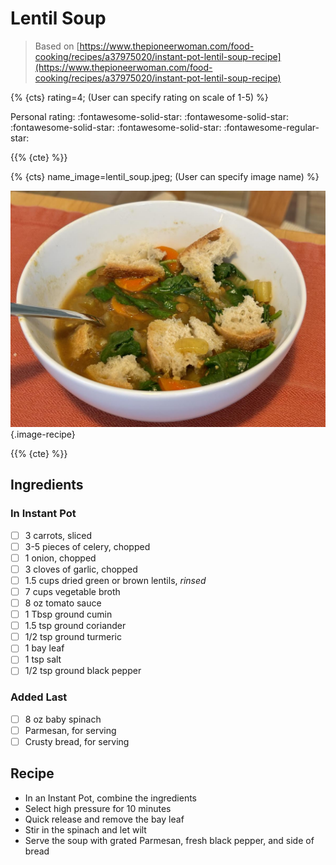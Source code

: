 # Lentil Soup

> Based on [https://www.thepioneerwoman.com/food-cooking/recipes/a37975020/instant-pot-lentil-soup-recipe](https://www.thepioneerwoman.com/food-cooking/recipes/a37975020/instant-pot-lentil-soup-recipe)

{% {cts} rating=4; (User can specify rating on scale of 1-5) %}

Personal rating: :fontawesome-solid-star: :fontawesome-solid-star: :fontawesome-solid-star: :fontawesome-solid-star: :fontawesome-regular-star:

{{% {cte} %}}

{% {cts} name_image=lentil_soup.jpeg; (User can specify image name) %}

![lentil_soup.jpeg](./lentil_soup.jpeg){.image-recipe}

{{% {cte} %}}

## Ingredients

### In Instant Pot

- [ ] 3 carrots, sliced
- [ ] 3-5 pieces of celery, chopped
- [ ] 1 onion, chopped
- [ ] 3 cloves of garlic, chopped
- [ ] 1.5 cups dried green or brown lentils, *rinsed*
- [ ] 7 cups vegetable broth
- [ ] 8 oz tomato sauce
- [ ] 1 Tbsp ground cumin
- [ ] 1.5 tsp ground coriander
- [ ] 1/2 tsp ground turmeric
- [ ] 1 bay leaf
- [ ] 1 tsp salt
- [ ] 1/2 tsp ground black pepper

### Added Last

- [ ] 8 oz baby spinach
- [ ] Parmesan, for serving
- [ ] Crusty bread, for serving

## Recipe

- In an Instant Pot, combine the ingredients
- Select high pressure for 10 minutes
- Quick release and remove the bay leaf
- Stir in the spinach and let wilt
- Serve the soup with grated Parmesan, fresh black pepper, and side of bread
